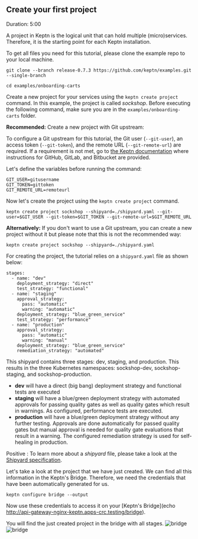 
## Create your first project
Duration: 5:00

A project in Keptn is the logical unit that can hold multiple (micro)services. Therefore, it is the starting point for each Keptn installation.

To get all files you need for this tutorial, please clone the example repo to your local machine.

<!-- command -->

```
git clone --branch release-0.7.3 https://github.com/keptn/examples.git --single-branch

cd examples/onboarding-carts
```


Create a new project for your services using the `keptn create project` command. In this example, the project is called *sockshop*. Before executing the following command, make sure you are in the `examples/onboarding-carts` folder.

**Recommended:** Create a new project with Git upstream:

To configure a Git upstream for this tutorial, the Git user (`--git-user`), an access token (`--git-token`), and the remote URL (`--git-remote-url`) are required. If a requirement is not met, go to [the Keptn documentation](https://keptn.sh/docs/0.7.0/manage/git_upstream/) where instructions for GitHub, GitLab, and Bitbucket are provided.

Let's define the variables before running the command:

<!-- bash keptn create project sockshop --shipyard=./shipyard.yaml -->

```
GIT_USER=gitusername
GIT_TOKEN=gittoken
GIT_REMOTE_URL=remoteurl
```

Now let's create the project using the `keptn create project` command.

```
keptn create project sockshop --shipyard=./shipyard.yaml --git-user=$GIT_USER --git-token=$GIT_TOKEN --git-remote-url=$GIT_REMOTE_URL
```


**Alternatively:** If you don't want to use a Git upstream, you can create a new project without it but please note that this is not the recommended way:

<!-- command -->
```
keptn create project sockshop --shipyard=./shipyard.yaml
```


For creating the project, the tutorial relies on a `shipyard.yaml` file as shown below:

```
stages:
  - name: "dev"
    deployment_strategy: "direct"
    test_strategy: "functional"
  - name: "staging"
    approval_strategy: 
      pass: "automatic"
      warning: "automatic"
    deployment_strategy: "blue_green_service"
    test_strategy: "performance"
  - name: "production"
    approval_strategy: 
      pass: "automatic"
      warning: "manual"
    deployment_strategy: "blue_green_service"
    remediation_strategy: "automated"
```


This shipyard contains three stages: dev, staging, and production. This results in the three Kubernetes namespaces: sockshop-dev, sockshop-staging, and sockshop-production.

* **dev** will have a direct (big bang) deployment strategy and functional tests are executed
* **staging** will have a blue/green deployment strategy with automated approvals for passing quality gates as well as quality gates which result in warnings. As configured, performance tests are executed.
* **production** will have a blue/green deployment strategy without any further testing. Approvals are done automatically for passed quality gates but manual approval is needed for quality gate evaluations that result in a warning. The configured remediation strategy is used for self-healing in production.


Positive
: To learn more about a *shipyard* file, please take a look at the [Shipyard specification](https://github.com/keptn/spec/blob/master/shipyard.md).

Let's take a look at the project that we have just created. We can find all this information in the Keptn's Bridge.
Therefore, we need the credentials that have been automatically generated for us.

<!-- command -->
```
keptn configure bridge --output
```

Now use these credentials to access it on your [Keptn's Bridge](echo http://api-gateway-nginx-keptn.apps-crc.testing/bridge).


You will find the just created project in the bridge with all stages.
![bridge](./assets/bridge-new.png)
![bridge](./assets/bridge-empty-env.png)
